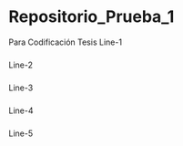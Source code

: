 # Repositorio_Prueba_1
Para Codificación Tesis
Line-1
###
Line-2
###
Line-3
###
Line-4
###
Line-5
###
